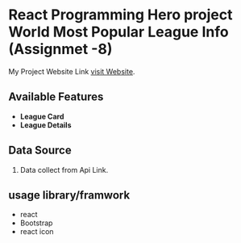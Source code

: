 # React Programming Hero project World Most Popular League Info (Assignmet -8)

My Project Website Link [visit Website](https://elastic-poitras-9da43f.netlify.app/).

## Available Features
  
- **League Card**
- **League Details**

## Data Source
   1. Data collect from Api Link.

## usage library/framwork
- react
- Bootstrap
- react icon   



